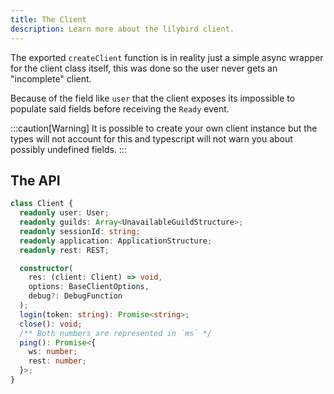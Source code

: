 ```yaml
---
title: The Client
description: Learn more about the lilybird client.
---
```


The exported `createClient` function is in reality just a simple async wrapper for the client class itself, this was done so the user never gets an "incomplete" client.

Because of the field like `user` that the client exposes its impossible to populate said fields before receiving the `Ready` event.

:::caution[Warning]
It is possible to create your own client instance but the types will not account for this and typescript will not warn you about possibly undefined fields.
:::

## The API

```ts
class Client {
  readonly user: User;
  readonly guilds: Array<UnavailableGuildStructure>;
  readonly sessionId: string;
  readonly application: ApplicationStructure;
  readonly rest: REST;

  constructor(
    res: (client: Client) => void,
    options: BaseClientOptions,
    debug?: DebugFunction
  );
  login(token: string): Promise<string>;
  close(): void;
  /** Both numbers are represented in `ms` */
  ping(): Promise<{
    ws: number;
    rest: number;
  }>;
}
```